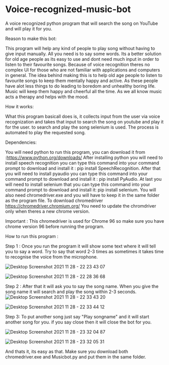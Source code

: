 # Voice-recognized-music-bot
A voice recognized python program that will search the song on YouTube and will play it for you.

Reason to make this bot:

This program will help any kind of people to play song without having to give input manually.
All you need is to say some words.
Its a better solution for old age people as its easy to use and dont need much input in order to listen to their favourite songs.
Because of voice recognition theres no complex UI for those who are not familiar with applications and computers in general.
The idea behind making this is to help old age people to listen to favourite songs to keep them mentally happy and active.
As these people have alot less things to do leading to boredom and unhealthy boring life.
Music will keep them happy and cheerful all the time.
As we all know music acts a therapy and helps with the mood.

How it works:

What this program basicall does is, it collects input from the user via voice recognization and takes that input to search the song on youtube and play it for the user.
to search and play the song selenium is used. The process is automated to play the requested song.
 
Dependencies:

You will need python to run this program, you can download it from :https://www.python.org/downloads/
After installing python you will need to install speech recognition you can type this command into your command prompt to download and install it : pip install SpeechRecognition.
After that you will need to install pyaudio you can type this command into your command prompt to download and install it : pip install PyAudio.
At last you will need to install selenium that you can type this command into your command prompt to download and install it: pip install selenium.
You will also need chromedriver.exe and you will have to keep it in the same folder as the program file. To download chromedriver https://chromedriver.chromium.org/
You need to update the chromdriver only when theres a new chrome version.

Important : This chromedriver is used for Chrome 96 so make sure you have chrome version 96 before running the program.

How to run this program :

Step 1 : Once you run the program it will show some text where it will tell you to say a word.
         Try to say that word 2-3 times as sometimes it takes time to recognise the voice from the microphone.
       
  ![Desktop Screenshot 2021 11 28 - 22 23 43 07](https://user-images.githubusercontent.com/78537973/143778273-61072072-5934-402f-b8a2-92dee8bf5f01.png)
      
  ![Desktop Screenshot 2021 11 28 - 22 28 36 68](https://user-images.githubusercontent.com/78537973/143778338-53b136a6-966f-4936-9d98-8a524f9adbcb.png)


Step 2 : After that it will ask you to say the song name. When you give the song name it will search and play the song within 2-3 seconds.
![Desktop Screenshot 2021 11 28 - 22 33 43 20](https://user-images.githubusercontent.com/78537973/143778298-539085e6-f64a-4ef1-bd9c-7454f70c78b6.png)

![Desktop Screenshot 2021 11 28 - 22 33 44 12](https://user-images.githubusercontent.com/78537973/143778302-fecc2e1f-3235-4cb5-8df3-72d67d58e3b7.png)

Step 3: To put another song just say "Play songname" and it will start another song for you.
        if you say close then it will close the bot for you.
        
![Desktop Screenshot 2021 11 28 - 23 32 04 87](https://user-images.githubusercontent.com/78537973/143780230-739670ba-ff90-4448-bd2f-cd24090ef90c.png)
        
![Desktop Screenshot 2021 11 28 - 23 32 05 31](https://user-images.githubusercontent.com/78537973/143780233-9ccbd1c9-a778-443c-9d87-79f41a5d89d6.png)

And thats it, its easy as that.
Make sure you download both chromedriver.exe and Musicbot.py and put them in the same folder.
